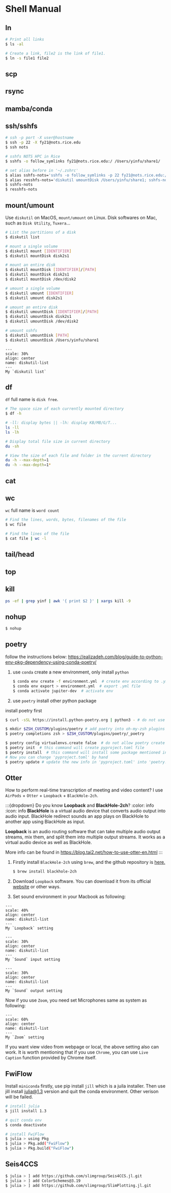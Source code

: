 # Shell Manual


## ln
```bash
# Print all links
$ ls -al

# Create a link, file2 is the link of file1.
$ ln -s file1 file2

```


## scp


## rsync



## mamba/conda



## ssh/sshfs
```bash
# ssh -p port -X user@hostname
$ ssh -p 22 -X fy21@nots.rice.edu
$ ssh nots

# sshfs NOTS HPC in Rice
$ sshfs -o follow_symlinks fy21@nots.rice.edu:/ /Users/yinfu/share1/

# set alias before in '~/.zshrc'
$ alias sshfs-nots='sshfs -o follow_symlinks -p 22 fy21@nots.rice.edu:/ /Users/yinfu/share1/'
$ alias resshfs-nots='diskutil umountDisk /Users/yinfu/share1; sshfs-nots'
$ sshfs-nots 
$ resshfs-nots
```



## mount/umount 
Use `diskutil` on MacOS, `mount/umount` on Linux. 
Disk softwares on Mac, such as `Disk Utility`, `Tuxera`...

```bash
# List the partitions of a disk
$ diskutil list

# mount a single volume
$ diskutil mount [IDENTIFIER]
$ diskutil mountDisk disk2s1

# mount an entire disk
$ diskutil mountDisk [IDENTIFIER]/[PATH]
$ diskutil mountDisk disk2s1
$ diskutil mountDisk /dev/disk2

# umount a single volume
$ diskutil umount [IDENTIFIER]
$ diskutil umount disk2s1

# umount an entire disk
$ diskutil umountDisk [IDENTIFIER]/[PATH]
$ diskutil umountDisk disk2s1
$ diskutil umountDisk /dev/disk2

# umount sshfs
$ diskutil umountDisk [PATH]
$ diskutil umountDisk /Users/yinfu/share1
```

```{figure} ./files/diskutil-list.jpg
---
scale: 30%
align: center
name: diskutil-list
---
My `diskutil list`
```

## df
`df` full name is `disk free`.

```bash
# The space size of each currently mounted directory
$ df -h

# -ll: display bytes || -lh: display KB/MB/G/T...
ls -ll
ls -lh

# Display total file size in current directory
du -sh

# View the size of each file and folder in the current directory
du -h --max-depth=1
du -h --max-depth=1*
```




## cat


## wc
`wc` full name is `word count`

```bash
# Find the lines, words, bytes, filenames of the file
$ wc file

# Find the lines of the file
$ cat file | wc -l
```

## tail/head






## top

## kill

```bash
ps -ef | grep yinf | awk '{ print $2 }' | xargs kill -9
```


## nohup

```bash
$ nohup 
```




## poetry

follow the instructions below: https://ealizadeh.com/blog/guide-to-python-env-pkg-dependency-using-conda-poetry/

1. use `conda` create a new environment, only install `python`

    ```bash
    $ conda env create -f environment.yml  # create env according to .yml file
    $ conda env export > environment.yml  # export .yml file
    $ conda activate jupiter-dev  # activate env
    ```

2. use `poetry` install other python package

install poetry first
```bash
$ curl -sSL https://install.python-poetry.org | python3 - # do not use pip

$ mkdir $ZSH_CUSTOM/plugins/poetry # add poetry into oh-my-zsh plugins
$ poetry completions zsh > $ZSH_CUSTOM/plugins/poetry/_poetry
```


```bash
$ poetry config virtualenvs.create false  # do not allow poetry create env
$ poetry init  # this command will create pyproject.toml file
$ poetry install  # this command will install some package mentioned in 'pyproject.toml', and also generate a 'poetry.lock' file
# Now you can change 'pyproject.toml' by hand
$ poetry update # update the new info in 'pyproject.toml' into 'poetry.lock' file
```



## Otter



How to perform real-time transcription of meeting and video content?
I use `AirPods` + `Otter` + `Loopback` + `BlackHole-2ch`.

:::{dropdown} Do you know **Loopback** and **BlackHole-2ch**?
:color: info
:icon: info
**BlackHole** is a virtual audio device that converts audio output into audio input. BlackHole redirect sounds an app plays on BlackHole to another app using BlackHole as input.

**Loopback** is an audio routing software that can take multiple audio output streams, mix them, and split them into multiple output streams. It works as a virtual audio device as well as BlackHole.

More info can be found in https://blog.tai2.net/how-to-use-otter-en.html
:::

1. Firstly install `BlackHole-2ch` using `brew`, and the github repository is [here.](https://github.com/ExistentialAudio/BlackHole)

    ```bash
    $ brew install blackhole-2ch
    ```

2. Download `Loopback` software. You can download it from its official [website](https://rogueamoeba.com/loopback/) or other ways.

3. Set sound environment in your Macbook as following:

```{figure} ./files/otter.jpg
---
scale: 40%
align: center
name: diskutil-list
---
My `Loopback` setting
```

```{figure} ./files/input.jpg
---
scale: 30%
align: center
name: diskutil-list
---
My `Sound` input setting
```

```{figure} ./files/output.jpg
---
scale: 30%
align: center
name: diskutil-list
---
My `Sound` output setting
```


Now if you use `Zoom`, you need set Microphones same as system as following:

```{figure} ./files/zoom.jpg
---
scale: 60%
align: center
name: diskutil-list
---
My `Zoom` setting
```

If you want view video from webpage or local, the above setting also can work. 
It is worth mentioning that if you use `Chrome`, you can use `Live Caption` function
provided by Chrome itself.



## FwiFlow
Install `miniconda` firstly, use pip install `jill` which is a juila installer.
Then use jill install julia@1.3 version and quit the conda environment.
Other verison will be failed.

```bash
# install julia
$ jill install 1.3

# quit conda env
$ conda deactivate

# install FwiFlow
$ julia > using Pkg
$ julia > Pkg.add("FwiFlow")
$ julia > Pkg.build("FwiFlow")

```


## Seis4CCS

```bash
$ julia > ] add https://github.com/slimgroup/Seis4CCS.jl.git
$ julia > ] add ColorSchemes@3.19
$ julia > ] add https://github.com/slimgroup/SlimPlotting.jl.git
```